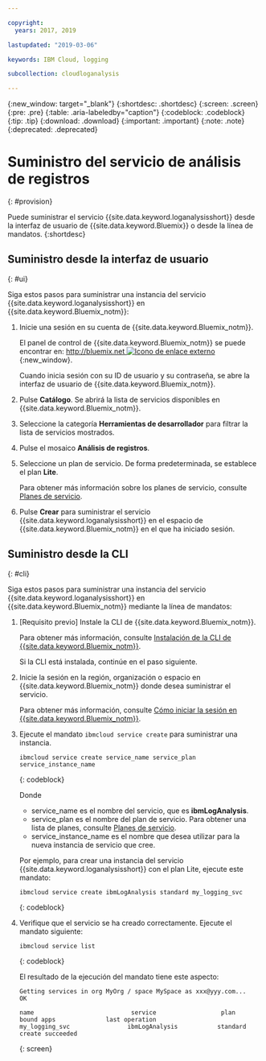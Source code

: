 ```yaml
---

copyright:
  years: 2017, 2019

lastupdated: "2019-03-06"

keywords: IBM Cloud, logging

subcollection: cloudloganalysis

---
```


{:new_window: target="_blank"}
{:shortdesc: .shortdesc}
{:screen: .screen}
{:pre: .pre}
{:table: .aria-labeledby="caption"}
{:codeblock: .codeblock}
{:tip: .tip}
{:download: .download}
{:important: .important}
{:note: .note}
{:deprecated: .deprecated}


# Suministro del servicio de análisis de registros
{: #provision}

Puede suministrar el servicio {{site.data.keyword.loganalysisshort}} desde la interfaz de usuario de {{site.data.keyword.Bluemix}} o desde la línea de mandatos.
{:shortdesc}


## Suministro desde la interfaz de usuario
{: #ui}

Siga estos pasos para suministrar una instancia del servicio {{site.data.keyword.loganalysisshort}} en {{site.data.keyword.Bluemix_notm}}:

1. Inicie una sesión en su cuenta de {{site.data.keyword.Bluemix_notm}}.

    El panel de control de {{site.data.keyword.Bluemix_notm}} se puede encontrar en: [http://bluemix.net ![Icono de enlace externo](../../../icons/launch-glyph.svg "Icono de enlace externo")](http://bluemix.net){:new_window}.
    
	Cuando inicia sesión con su ID de usuario y su contraseña, se abre la interfaz de usuario de {{site.data.keyword.Bluemix_notm}}.

2. Pulse **Catálogo**. Se abrirá la lista de servicios disponibles en {{site.data.keyword.Bluemix_notm}}.

3. Seleccione la categoría **Herramientas de desarrollador** para filtrar la lista de servicios mostrados.

4. Pulse el mosaico **Análisis de registros**.

5. Seleccione un plan de servicio. De forma predeterminada, se establece el plan **Lite**.

    Para obtener más información sobre los planes de servicio, consulte [Planes de servicio](/docs/services/CloudLogAnalysis?topic=cloudloganalysis-log_analysis_ov#plans).
	
6. Pulse **Crear** para suministrar el servicio {{site.data.keyword.loganalysisshort}} en el espacio de {{site.data.keyword.Bluemix_notm}} en el que ha iniciado sesión.
  
 

## Suministro desde la CLI
{: #cli}

Siga estos pasos para suministrar una instancia del servicio {{site.data.keyword.loganalysisshort}} en {{site.data.keyword.Bluemix_notm}} mediante la línea de mandatos:

1. [Requisito previo] Instale la CLI de {{site.data.keyword.Bluemix_notm}}.

   Para obtener más información, consulte [Instalación de la CLI de {{site.data.keyword.Bluemix_notm}}](/docs/cli?topic=cloud-cli-ibmcloud-cli#overview).
   
   Si la CLI está instalada, continúe en el paso siguiente.
    
2. Inicie la sesión en la región, organización o espacio en {{site.data.keyword.Bluemix_notm}} donde desea suministrar el servicio. 

    Para obtener más información, consulte [Cómo iniciar la sesión en {{site.data.keyword.Bluemix_notm}}](/docs/services/CloudLogAnalysis/qa?topic=cloudloganalysis-cli_qa#login).
	
3. Ejecute el mandato `ibmcloud service create` para suministrar una instancia.

    ```
	ibmcloud service create service_name service_plan service_instance_name
	```
	{: codeblock}
	
	Donde
	
	* service_name es el nombre del servicio, que es **ibmLogAnalysis**.
	* service_plan es el nombre del plan de servicio. Para obtener una lista de planes, consulte [Planes de servicio](/docs/services/CloudLogAnalysis?topic=cloudloganalysis-log_analysis_ov#plans).
	* service_instance_name es el nombre que desea utilizar para la nueva instancia de servicio que cree.

	Por ejemplo, para crear una instancia del servicio {{site.data.keyword.loganalysisshort}} con el plan Lite, ejecute este mandato:
	
	```
	ibmcloud service create ibmLogAnalysis standard my_logging_svc
	```
	{: codeblock}
	
4. Verifique que el servicio se ha creado correctamente. Ejecute el mandato siguiente:

    ```	
	ibmcloud service list
	```
	{: codeblock}
	
	El resultado de la ejecución del mandato tiene este aspecto:
	
	```
    Getting services in org MyOrg / space MySpace as xxx@yyy.com...
    OK
    
    name                           service                  plan                   bound apps              last operation
    my_logging_svc                ibmLogAnalysis           standard                                        create succeeded
	```
	{: screen}

	



